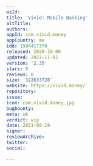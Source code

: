 ```yaml
---
wsId: 
title: 'Vivid: Mobile Banking'
altTitle: 
authors: 
appId: com.vivid.money
appCountry: me
idd: 1504417378
released: 2020-10-09
updated: 2022-11-02
version: '2.35'
stars: 0
reviews: 0
size: '322633728'
website: https://vivid.money/
repository: 
issue: 
icon: com.vivid.money.jpg
bugbounty: 
meta: ok
verdict: wip
date: 2021-08-19
signer: 
reviewArchive: 
twitter: 
social: 

---
```


